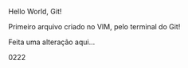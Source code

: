 Hello World, Git!

Primeiro arquivo criado no VIM, pelo terminal do Git!

Feita uma alteração aqui...

0222

